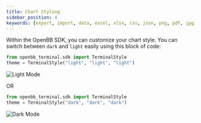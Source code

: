 ```yaml
---
title: Chart Styling
sidebar_position: 4
keywords: [export, import, data, excel, xlsx, csv, json, png, pdf, jpg, openbbuserdata, where is data exported, market data, financial data, free, openbb sdk, chart, styling]
---
```


Within the OpenBB SDK, you can customize your chart style. You can switch between `dark` and `light` easily using this block of code:

```python
from openbb_terminal.sdk import TerminalStyle
theme = TerminalStyle("light", "light", "light")
```

![Light Mode](https://user-images.githubusercontent.com/40023817/193700307-cbb12edc-0a5d-4804-9f3c-a798efd9e69d.png)

OR

```python
from openbb_terminal.sdk import TerminalStyle
theme = TerminalStyle("dark", "dark", "dark")
```

![Dark Mode](https://user-images.githubusercontent.com/40023817/193699221-e154995b-653c-40fd-8fc6-a3f8d39638db.png)
